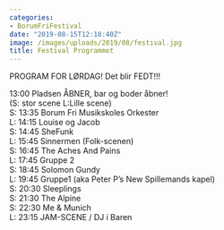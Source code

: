 ```yaml
---
categories:
- BorumFriFestival
date: "2019-08-15T12:18:40Z"
image: /images/uploads/2019/08/festival.jpg
title: Festival Programmet
---
```


PROGRAM FOR LØRDAG! Det blir FEDT!!!

13:00 Pladsen ÅBNER, bar og boder åbner!  
(S: stor scene L:Lille scene)  
S: 13:35 Borum Fri Musikskoles Orkester  
L: 14:15 Louise og Jacob  
S: 14:45 SheFunk  
L: 15:45 Sinnermen (Folk-scenen)   
S: 16:45 The Aches And Pains  
L: 17:45 Gruppe 2  
S: 18:45 Solomon Gundy  
L: 19:45 Gruppe1 (aka Peter P’s New Spillemands kapel)  
S: 20:30 Sleeplings  
S: 21:30 The Alpine  
S: 22:30 Me &amp; Munich  
L: 23:15 JAM-SCENE / DJ i Baren